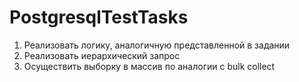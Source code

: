 # PostgresqlTestTasks
1. Реализовать логику, аналогичную представленной в задании
2. Реализовать иерархический запрос
3. Осуществить выборку в массив по аналогии с bulk collect

